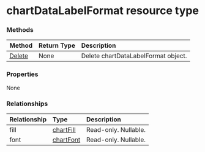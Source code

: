 # chartDataLabelFormat resource type




### Methods

| Method		   | Return Type	|Description|
|:---------------|:--------|:----------|
|[Delete](../api/chartdatalabelformat_delete.md) | None |Delete chartDataLabelFormat object. |

### Properties
None

### Relationships
| Relationship | Type	|Description|
|:---------------|:--------|:----------|
|fill|[chartFill](chartfill.md)| Read-only. Nullable.|
|font|[chartFont](chartfont.md)| Read-only. Nullable.|

<!-- uuid: 8fcb5dbc-d5aa-4681-8e31-b001d5168d79
2015-10-25 14:57:30 UTC -->
<!-- {
  "type": "#page.annotation",
  "description": "chartDataLabelFormat resource",
  "keywords": "",
  "section": "documentation",
  "tocPath": ""
}-->